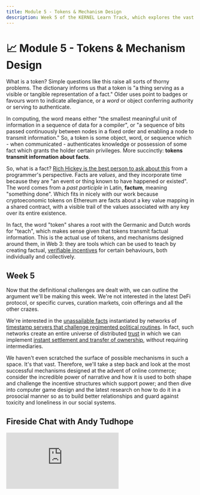 ```yaml
---
title: Module 5 - Tokens & Mechanism Design
description: Week 5 of the KERNEL Learn Track, which explores the vast space of tokens and mechanism design enabled within a digital universe of distributed trust.
---
```


# 📈 Module 5 - Tokens & Mechanism Design

What is a token? Simple questions like this raise all sorts of thorny problems. The dictionary informs us that a token is "a thing serving as a visible or tangible representation of a fact." Older uses point to badges or favours worn to indicate allegiance, or a _word_ or object conferring authority or serving to authenticate.

In computing, the word means either "the smallest meaningful unit of information in a sequence of data for a compiler", or "a sequence of bits passed continuously between nodes in a fixed order and enabling a node to transmit information." So, a token is some object, word, or sequence which - when communicated - authenticates knowledge or possession of some fact which grants the holder certain privileges. More succinctly: **tokens transmit information about facts**.

So, what is a fact? [Rich Hickey is the best person to ask about this](https://youtu.be/-6BsiVyC1kM?t=1207) from a programmer's perspective. Facts are _values_, and they incorporate time because they are "an event or thing known to have happened or existed". The word comes from a _past participle_ in Latin, **factum**, meaning "something done". Which fits in nicely with our work because cryptoeconomic tokens on Ethereum are facts about a key value mapping in a shared contract, with a visible trail of the values associated with any key over its entire existence.

In fact, the word "token" shares a root with the Germanic and Dutch words for "teach", which makes sense given that tokens transmit factual information. This is the actual use of tokens, and mechanisms designed around them, in Web 3: they are tools which can be used to teach by creating factual, [verifiable incentives](../module-3/lock-it-open/#the-path-forward) for certain behaviours, both individually and collectively.

## Week 5

Now that the definitional challenges are dealt with, we can outline the argument we'll be making this week. We're not interested in the latest DeFi protocol, or specific curves, curation markets, coin offerings and all the other crazes.

We're interested in the [unassailable facts](../module-1/promise-blockchains/#the-2010s-satoshis-vision) instantiated by networks of [timestamp servers that challenge regimented political routines](../module-4/the-garden/#shared-realities). In fact, such networks create an entire universe of distributed [trust](../module-0/trust/) in which we can implement [instant settlement and transfer of ownership](../module-0/money-language/#open-protocols-and-a-network-of-value), without requiring intermediaries.

We haven't even scratched the surface of possible mechanisms in such a space. It's that vast. Therefore, we'll take a step back and look at the most successful mechanisms designed at the advent of online commerce; consider the incredible power of narrative and how it is used to both shape and challenge the incentive structures which support power; and then dive into computer game design and the latest research on how to do it in a prosocial manner so as to build better relationships and guard against toxicity and loneliness in our social systems.

## Fireside Chat with Andy Tudhope

<iframe class="video-frame" src="https://www.youtube-nocookie.com/embed/JVDcfwWkP18?start=361" frameborder="0" allow="accelerometer; autoplay; encrypted-media; gyroscope; picture-in-picture" allowfullscreen></iframe>

